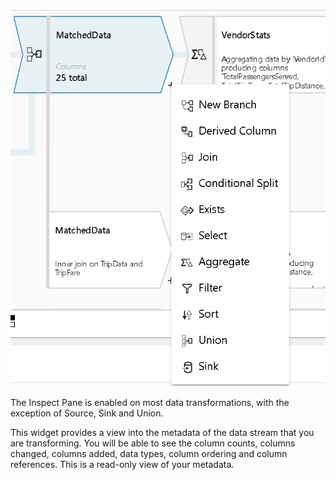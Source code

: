 


![New Branch](../images/menu.png "New Branch")

The Inspect Pane is enabled on most data transformations, with the exception of Source, Sink and Union.

This widget provides a view into the metadata of the data stream that you are transforming. You will be able to see the column counts, columns changed, columns added, data types, column ordering and column references. This is a read-only view of your metadata.

